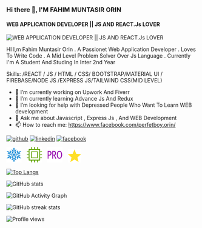 ### Hi there 👋, I'M FAHIM MUNTASIR ORIN 
#### WEB APPLICATION DEVELOPER || JS AND REACT.Js LOVER  
![WEB APPLICATION DEVELOPER || JS AND REACT.Js LOVER  ](https://avatars.githubusercontent.com/u/107984917?v=4)

HI I,m Fahim Muntasir Orin . A Passionet Web Application Developer . Loves To Write Code . A Mid Level Problem Solver Over Js Language . Currently I'm A Student And Studing In Inter 2nd Year

Skills: /REACT / JS / HTML / CSS/ BOOTSTRAP/MATERIAL UI / FIREBASE/NODE JS /EXPRESS JS/TAILWIND CSS(MID LEVEL)

- 🔭 I’m currently working on Upwork And Fiverr 
- 🌱 I’m currently learning Advance Js And Redux  
- 🤔 I’m looking for help with Depressed People Who Want To Learn WEB development 
- 💬 Ask me about Javascript , Express Js , And WEB Development 
- 📫 How to reach me: https://www.facebook.com/perfetboy.orin/ 


[<img src='https://cdn.jsdelivr.net/npm/simple-icons@3.0.1/icons/github.svg' alt='github' height='40'>](https://github.com/developerorin2002)  [<img src='https://cdn.jsdelivr.net/npm/simple-icons@3.0.1/icons/linkedin.svg' alt='linkedin' height='40'>](https://www.linkedin.com/in/https://www.linkedin.com/in/fahim-muntasir-orin-9a656a257//)  [<img src='https://cdn.jsdelivr.net/npm/simple-icons@3.0.1/icons/facebook.svg' alt='facebook' height='40'>](https://www.facebook.com/https://www.facebook.com/perfetboy.orin/)  

<a href='https://archiveprogram.github.com/'><img src='https://raw.githubusercontent.com/acervenky/animated-github-badges/master/assets/acbadge.gif' width='40' height='40'></a> <a href='https://docs.github.com/en/developers'><img src='https://raw.githubusercontent.com/acervenky/animated-github-badges/master/assets/devbadge.gif' width='40' height='40'></a> <a href='https://github.com/pricing'><img src='https://raw.githubusercontent.com/acervenky/animated-github-badges/master/assets/pro.gif' width='40' height='40'></a> <a href='https://stars.github.com/'><img src='https://raw.githubusercontent.com/acervenky/animated-github-badges/master/assets/starbadge.gif' width='35' height='35'></a> 

[![Top Langs](https://github-readme-stats.vercel.app/api/top-langs/?username=developerorin2002)](https://github.com/anuraghazra/github-readme-stats)

![GitHub stats](https://github-readme-stats.vercel.app/api?username=developerorin2002&show_icons=true&count_private=true)  

![GitHub Activity Graph](https://activity-graph.herokuapp.com/graph?username=developerorin2002)  

![GitHub streak stats](https://streak-stats.demolab.com/?user=developerorin2002)  

![Profile views](https://gpvc.arturio.dev/developerorin2002)  
